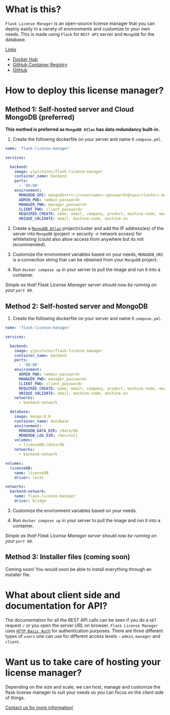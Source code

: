 # What is this?

`Flask License Manager` is an open-source license manager that you can deploy easily in a variety of environments and customize to your own needs. This is made using `Flask` for `REST API` server and `MongoDB` for the database.

<u>Links</u>

- [Docker Hub](https://hub.docker.com/r/yjpictures/flask-license-manager)
- [GitHub Container Registry](https://ghcr.io/yjpictures/flask-license-manager)
- [GitHub](https://github.com/yjpictures/flask-license-manager)



# How to deploy this license manager?

## Method 1: Self-hosted server and Cloud MongoDB (preferred)

**This method is preferred as `MongoDB Atlas` has data redundancy built-in.**

1. Create the following dockerfile on your server and name it `compose.yml`.

```yml
name: 'flask-license-manager'

services:

  backend:
    image: yjpictures/flask-license-manager
    container_name: backend
    ports:
      - '80:80'
    environment:
      MONGODB_URI: mongodb+srv://<username>:<password>@<yourcluster>.mongodb.net/
      ADMIN_PWD: <admin_password>
      MANAGER_PWD: manager_password>
      CLIENT_PWD: client_password>
      REQUIRED_CREATE: name, email, company, product, machine-node, machine-sn
      UNIQUE_VALIDATE: email, machine-node, machine-sn
```

2. Create a [`MongoDB Atlas`](https://www.mongodb.com/pricing) project/cluster and add the IP address(es) of the server into `MongoDB` (project -> security -> network access) for whitelisting (could also allow access from anywhere but its not recommended).

3. Customize the environment variables based on your needs, `MONGODB_URI` is a connection string that can be obtained from your `MongoDB` project.

4. Run `docker compose up` in your server to pull the image and run it into a container.

*Simple as that! Flask License Manager server should now be running on your `port 80`.*


## Method 2: Self-hosted server and MongoDB

1. Create the following dockerfile on your server and name it `compose.yml`.

```yml
name: 'flask-license-manager'

services:

  backend:
    image: yjpictures/flask-license-manager
    container_name: backend
    ports:
      - '80:80'
    environment:
      ADMIN_PWD: <admin_password>
      MANAGER_PWD: manager_password>
      CLIENT_PWD: client_password>
      REQUIRED_CREATE: name, email, company, product, machine-node, machine-sn
      UNIQUE_VALIDATE: email, machine-node, machine-sn
    networks:
      - backend-network

  database:
    image: mongo:6.0
    container_name: database
    environment:
      MONGODB_DATA_DIR: /data/db
      MONDODB_LOG_DIR: /dev/null
    volumes:
      - licenseDB:/data/db
    networks:
      - backend-network

volumes:
  licenseDB:
    name: licenseDB
    driver: local

networks:
  backend-network:
    name: flask-license-manager
    driver: bridge
```

3. Customize the environment variables based on your needs.

4. Run `docker compose up` in your server to pull the image and run it into a container.

*Simple as that! Flask License Manager server should now be running on your `port 80`.*


## Method 3: Installer files (coming soon)

Coming soon! You would soon be able to install everything through an installer file.



# What about client side and documentation for API?

The documentation for all the REST API calls can be seen if you do a `GET` request `/` or you open the server URL on browser. `Flask License Manager` uses [`HTTP Basic Auth`](https://datatracker.ietf.org/doc/html/rfc7617) for authentication purposes. There are three different types of `users` one can use for different access levels - `admin`, `manager` and `client`.



# Want us to take care of hosting your license manager?

Depending on the size and scale, we can host, manage and customize the flask license manager to suit your needs so you can focus on the client side of things.

[Contact us for more information!](mailto:hello@yashj.ca)
